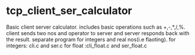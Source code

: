 # tcp_client_ser_calculator

Basic client server calculator. includes basic operations such as +,-,*,/,%. client sends two nos and operator to server and server responds back with the result. separate program for integers and real nos(i.e flaoting).
for integers: cli.c and ser.c
for float :cli_float.c and ser_float.c
